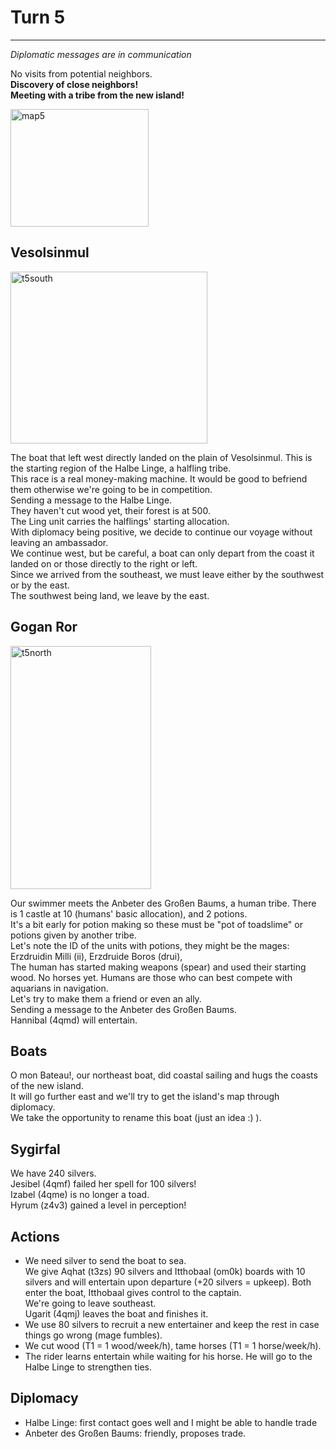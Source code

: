 # Turn 5
--------
*Diplomatic messages are in communication*

No visits from potential neighbors.  
**Discovery of close neighbors!**  
**Meeting with a tribe from the new island!**  

<img width="221" height="188" alt="map5" src="https://github.com/user-attachments/assets/d8ffb1f4-c4d9-4a93-be73-d6540f8c5827" />


## Vesolsinmul
<img width="315" height="275" alt="t5south" src="https://github.com/user-attachments/assets/7f81c2fd-cbf4-4dc1-b2a5-19798c99c0f5" />

The boat that left west directly landed on the plain of Vesolsinmul. This is the starting region of the Halbe Linge, a halfling tribe.  
This race is a real money-making machine. It would be good to befriend them otherwise we're going to be in competition.  
Sending a message to the Halbe Linge.  
They haven't cut wood yet, their forest is at 500.  
The Ling unit carries the halflings' starting allocation.  
With diplomacy being positive, we decide to continue our voyage without leaving an ambassador.  
We continue west, but be careful, a boat can only depart from the coast it landed on or those directly to the right or left.  
Since we arrived from the southeast, we must leave either by the southwest or by the east.  
The southwest being land, we leave by the east.  

## Gogan Ror
<img width="225" height="389" alt="t5north" src="https://github.com/user-attachments/assets/2f262062-0b25-4297-b6f5-ddf3b3e1dc30" />

Our swimmer meets the Anbeter des Großen Baums, a human tribe. There is 1 castle at 10 (humans' basic allocation), and 2 potions.  
It's a bit early for potion making so these must be "pot of toadslime" or potions given by another tribe.  
Let's note the ID of the units with potions, they might be the mages:  
Erzdruidin Milli (ii), Erzdruide Boros (drui),  
The human has started making weapons (spear) and used their starting wood. No horses yet. Humans are those who can best compete with aquarians in navigation.  
Let's try to make them a friend or even an ally.  
Sending a message to the Anbeter des Großen Baums.  
Hannibal (4qmd) will entertain.  

## Boats

O mon Bateau!, our northeast boat, did coastal sailing and hugs the coasts of the new island.  
It will go further east and we'll try to get the island's map through diplomacy.  
We take the opportunity to rename this boat (just an idea :) ).  

## Sygirfal

We have 240 silvers.  
Jesibel (4qmf) failed her spell for 100 silvers!  
Izabel (4qme) is no longer a toad.  
Hyrum (z4v3) gained a level in perception!  

## Actions

- We need silver to send the boat to sea.  
We give Aqhat (t3zs) 90 silvers and Itthobaal (om0k) boards with 10 silvers and will entertain upon departure (+20 silvers = upkeep). Both enter the boat, Itthobaal gives control to the captain.  
We're going to leave southeast.  
Ugarit (4qmj) leaves the boat and finishes it.  
- We use 80 silvers to recruit a new entertainer and keep the rest in case things go wrong (mage fumbles).  
- We cut wood (T1 = 1 wood/week/h), tame horses (T1 = 1 horse/week/h).  
- The rider learns entertain while waiting for his horse. He will go to the Halbe Linge to strengthen ties.  

## Diplomacy

- Halbe Linge: first contact goes well and I might be able to handle trade  
- Anbeter des Großen Baums: friendly, proposes trade.
